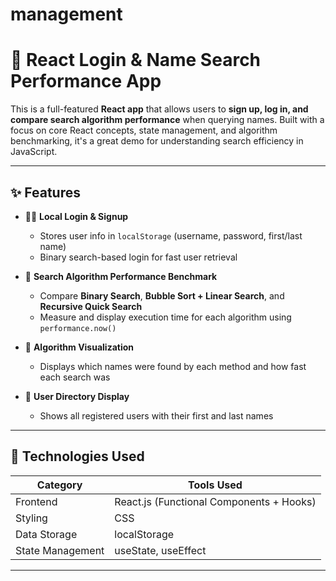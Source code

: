 # management
# 🔐 React Login & Name Search Performance App

This is a full-featured **React app** that allows users to **sign up, log in, and compare search algorithm performance** when querying names. Built with a focus on core React concepts, state management, and algorithm benchmarking, it's a great demo for understanding search efficiency in JavaScript.

---

## ✨ Features

- 🧑‍💻 **Local Login & Signup**
  - Stores user info in `localStorage` (username, password, first/last name)
  - Binary search-based login for fast user retrieval

- 🔎 **Search Algorithm Performance Benchmark**
  - Compare **Binary Search**, **Bubble Sort + Linear Search**, and **Recursive Quick Search**
  - Measure and display execution time for each algorithm using `performance.now()`

- 🧠 **Algorithm Visualization**
  - Displays which names were found by each method and how fast each search was

- 🧾 **User Directory Display**
  - Shows all registered users with their first and last names

---

## 🧱 Technologies Used

| Category         | Tools Used               |
|------------------|--------------------------|
| Frontend         | React.js (Functional Components + Hooks) |
| Styling          | CSS                      |
| Data Storage     | localStorage             |
| State Management | useState, useEffect      |

---


